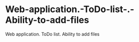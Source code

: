 # Web-application.-ToDo-list-.-Ability-to-add-files
Web application. ToDo list. Ability to add files
